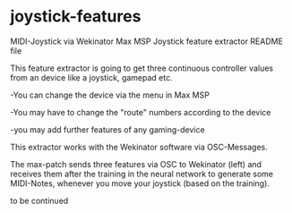 # joystick-features
MIDI-Joystick via Wekinator 
Max MSP Joystick feature extractor README file

This feature extractor is going to get three continuous controller values from an device like a joystick, gamepad etc.

-You can change the device via the menu in Max MSP

-You may have to change the "route" numbers according to the device

-you may add further features of any gaming-device

This extractor works with the Wekinator software via OSC-Messages.

The max-patch sends three features via OSC to Wekinator (left) and receives them after the training in the neural network to generate some MIDI-Notes, whenever you move your joystick (based on the training). 

to be continued
